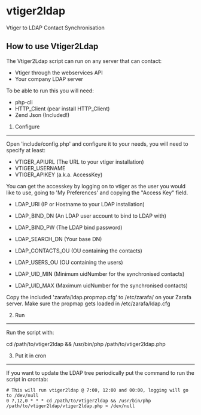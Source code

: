 vtiger2ldap
===========

Vtiger to LDAP Contact Synchronisation

How to use Vtiger2Ldap
----------------------

The Vtiger2Ldap script can run on any server that can contact:

- Vtiger through the webservices API
- Your company LDAP server

To be able to run this you will need:

* php-cli
* HTTP_Client (pear install HTTP_Client)
* Zend Json (Included!)

1. Configure
------------

Open 'include/config.php' and configure it to your needs, you will need to specify at least:

- VTIGER_APIURL (The URL to your vtiger installation)
- VTIGER_USERNAME
- VTIGER_APIKEY (a.k.a. AccessKey)

You can get the accesskey by logging on to vtiger as the user you would like to use, going to 'My Preferences' and copying the "Access Key" field.

- LDAP_URI (IP or Hostname to your LDAP installation)
- LDAP_BIND_DN (An LDAP user account to bind to LDAP with)
- LDAP_BIND_PW (The LDAP bind password)

- LDAP_SEARCH_DN (Your base DN)

- LDAP_CONTACTS_OU (OU containing the contacts)
- LDAP_USERS_OU (OU containing the users)

- LDAP_UID_MIN (Minimum uidNumber for the synchronised contacts)
- LDAP_UID_MAX (Maximum uidNumber for the synchronised contacts)

Copy the included 'zarafa/ldap.propmap.cfg' to /etc/zarafa/ on your Zarafa server.
Make sure the propmap gets loaded in /etc/zarafa/ldap.cfg

2. Run
------

Run the script with:

cd /path/to/vtiger2ldap && /usr/bin/php /path/to/vtiger2ldap.php


3. Put it in cron
-----------------

If you want to update the LDAP tree periodically put the command to run
the script in crontab:

```
# This will run vtiger2ldap @ 7:00, 12:00 and 00:00, logging will go to /dev/null
0 7,12,0 * * * cd /path/to/vtiger2ldap && /usr/bin/php /path/to/vtiger2ldap/vtiger2ldap.php > /dev/null
```
